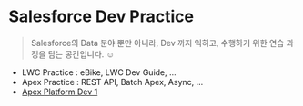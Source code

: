 # Salesforce Dev Practice
> Salesforce의 Data 분야 뿐만 아니라, Dev 까지 익히고, 수행하기 위한 연습 과정을 담는 공간입니다. ☺️

- LWC Practice : eBike, LWC Dev Guide, ...
- Apex Practice : REST API, Batch Apex, Async, ...
- [Apex Platform Dev 1](https://trailhead.salesforce.com/users/strailhead/trailmixes/prepare-for-your-salesforce-platform-developer-i-credential)
